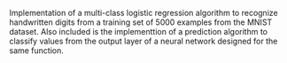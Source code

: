 Implementation of a multi-class logistic regression algorithm to recognize handwritten digits from a training set of 5000 examples from the MNIST dataset. Also included is the implementtion of a prediction algorithm to classify values from the output layer of a neural network designed for the same function.
